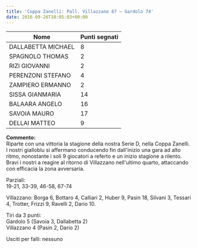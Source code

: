 ```yaml
---
title: 'Coppa Zanelli: Pall. Villazzano 67 – Gardolo 74'
date: 2016-09-26T10:05:03+00:00
---
```

| **Nome** | **Punti segnati** |
| -------- | ----------------- |
| DALLABETTA MICHAEL | 8 |
| SPAGNOLO THOMAS | 2 |
| RIZI GIOVANNI | 2 |
| PERENZONI STEFANO | 4 |
| ZAMPIERO ERMANNO | 2 |
| SISSA GIANMARIA | 14 |
| BALAARA ANGELO | 16 |
| SAVOIA MAURO | 17 |
| DELLAI MATTEO | 9 |

**Commento:**  
Riparte con una vittoria la stagione della nostra Serie D, nella Coppa Zanelli. I nostri gialloblu si affermano conducendo fin dall'inizio una gara ad alto ritmo, nonostante i soli 9 giocatori a referto e un inizio stagione a rilento. Bravi i nostri a reagire al ritorno di Villazzano nell'ultimo quarto, attaccando con efficacia la zona avversaria.

Parziali:  
19-21, 33-39, 46-58, 67-74

Villazzano: Borga 6, Bottaro 4, Calliari 2, Huber 9, Pasin 18, Silvani 3, Tessari 4, Trotter, Frizzi 9, Ravelli 2, Dario 10.

Tiri da 3 punti:  
Gardolo 5 (Savoia 3, Dallabetta 2)  
Villazzano 4 (Pasin 2, Dario 2)

Usciti per falli: nessuno